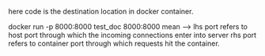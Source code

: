 here code is the destination location in docker container.


docker run -p 8000:8000 test_doc
8000:8000 mean --> lhs port refers to host port through which the incoming connections enter into server
rhs port refers to container port through which requests hit the container.

